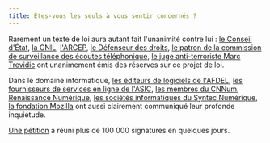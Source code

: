 ```yaml
---
title: Êtes-vous les seuls à vous sentir concernés ?
---
```


Rarement un texte de loi aura autant fait l'unanimité contre lui : [le Conseil d'État][2], [la CNIL][3], [l'ARCEP][4], [le Défenseur des droits][5], [le patron de la commission de surveillance des écoutes téléphonique][6], [le juge anti-terroriste Marc Trevidic][7] ont unanimement émis des réserves sur ce projet de loi.

Dans le domaine informatique, [les éditeurs de logiciels de l'AFDEL][8], [les fournisseurs de services en ligne de l'ASIC][9], [les membres du CNNum][10], [Renaissance Numérique][11], [les sociétés informatiques du Syntec Numérique][12], [la fondation Mozilla][14] ont aussi clairement communiqué leur profonde inquiétude.

[Une pétition][13] a réuni plus de 100 000 signatures en quelques jours.


[2]: http://www.legifrance.gouv.fr/Droit-francais/Les-avis-du-Conseil-d-Etat-rendus-sur-les-projets-de-loi/Projet-de-loi-relatif-au-renseignement-PRMX1504410L-19-03-2015
[3]: http://www.cnil.fr/linstitution/actualite/article/article/publication-de-lavis-sur-le-projet-de-loi-relatif-au-renseignement/
[4]: http://www.arcep.fr/uploads/tx_gsavis/15-0291.pdf
[5]: http://www.defenseurdesdroits.fr/sites/default/files/upload/avis-parlement/avis_ddd_15-04_-_01_04_2015.pdf
[6]: http://www.numerama.com/magazine/32650-la-loi-renseignement-fusillee-par-le-gendarme-du-renseignement.html
[7]: http://www.rtl.fr/actu/societe-faits-divers/la-loi-sur-le-renseignement-entre-de-mauvaises-mains-est-une-arme-redoutable-estime-le-juge-marc-trevidic-7777296541
[8]: http://www.afdel.fr/actualites/categorie/actualite-afdel/article/projet-de-loi-renseignement-les-acteurs-du-numerique-s-inquietent-du-flou-qui-entoure-les-nouveaux-dispositifs-visant-une-systematisation-des-technologies-d-interception
[9]: http://www.lasic.fr/?p=732
[10]: http://www.cnnumerique.fr/renseignement/
[11]: http://renaissancenumerique.org/presse/communique-de-presse/730-loi-renseignement-pas-de-garantie-des-droits-sans-un-controle-effectif-pour-la-future-cnctr
[12]: http://www.syntec-numerique.fr/actualite/projet-loi-renseignement-patriot-act-francais
[13]: https://www.change.org/p/retirez-le-pjlrenseignement-le-big-brother-fran%C3%A7ais-stoploirenseignement?lang=fr
[14]: https://blog.mozilla.org/press-fr/2015/05/12/lassemblee-nationale-vote-une-loi-dangereuse-sur-la-surveillance-de-masse/
